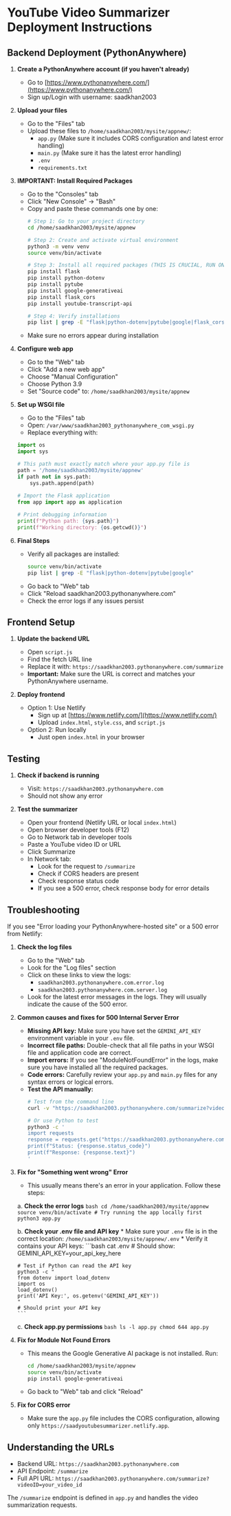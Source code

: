 # YouTube Video Summarizer Deployment Instructions

## Backend Deployment (PythonAnywhere)

1.  **Create a PythonAnywhere account (if you haven't already)**
    *   Go to [https://www.pythonanywhere.com/](https://www.pythonanywhere.com/)
    *   Sign up/Login with username: saadkhan2003

2.  **Upload your files**
    *   Go to the "Files" tab
    *   Upload these files to `/home/saadkhan2003/mysite/appnew/`:
        - `app.py` (Make sure it includes CORS configuration and latest error handling)
        - `main.py` (Make sure it has the latest error handling)
        - `.env`
        - `requirements.txt`

3.  **IMPORTANT: Install Required Packages**
    *   Go to the "Consoles" tab
    *   Click "New Console" → "Bash"
    *   Copy and paste these commands one by one:
         ```bash
         # Step 1: Go to your project directory
         cd /home/saadkhan2003/mysite/appnew

         # Step 2: Create and activate virtual environment
         python3 -m venv venv
         source venv/bin/activate

         # Step 3: Install all required packages (THIS IS CRUCIAL, RUN ONE BY ONE)
         pip install flask
         pip install python-dotenv
         pip install pytube
         pip install google-generativeai
         pip install flask_cors
         pip install youtube-transcript-api

         # Step 4: Verify installations
         pip list | grep -E "flask|python-dotenv|pytube|google|flask_cors|youtube-transcript-api"
         ```
    *   Make sure no errors appear during installation

4.  **Configure web app**
    *   Go to the "Web" tab
    *   Click "Add a new web app"
    *   Choose "Manual Configuration"
    *   Choose Python 3.9
    *   Set "Source code" to: `/home/saadkhan2003/mysite/appnew`

5.  **Set up WSGI file**
    *   Go to the "Files" tab
    *   Open: `/var/www/saadkhan2003_pythonanywhere_com_wsgi.py`
    *   Replace everything with:
    ```python
    import os
    import sys

    # This path must exactly match where your app.py file is
    path = '/home/saadkhan2003/mysite/appnew'
    if path not in sys.path:
        sys.path.append(path)
        
    # Import the Flask application
    from app import app as application

    # Print debugging information
    print(f"Python path: {sys.path}")
    print(f"Working directory: {os.getcwd()}")
    ```

6.  **Final Steps**
    *   Verify all packages are installed:
        ```bash
        source venv/bin/activate
        pip list | grep -E "flask|python-dotenv|pytube|google"
        ```
    *   Go back to "Web" tab
    *   Click "Reload saadkhan2003.pythonanywhere.com"
    *   Check the error logs if any issues persist

## Frontend Setup

1.  **Update the backend URL**
    *   Open `script.js`
    *   Find the fetch URL line
    *   Replace it with: `https://saadkhan2003.pythonanywhere.com/summarize`
    *   **Important:** Make sure the URL is correct and matches your PythonAnywhere username.

2.  **Deploy frontend**
    *   Option 1: Use Netlify
        - Sign up at [https://www.netlify.com/](https://www.netlify.com/)
        - Upload `index.html`, `style.css`, and `script.js`
    *   Option 2: Run locally
        - Just open `index.html` in your browser

## Testing

1.  **Check if backend is running**
    *   Visit: `https://saadkhan2003.pythonanywhere.com`
    *   Should not show any error

2.  **Test the summarizer**
    *   Open your frontend (Netlify URL or local `index.html`)
    *   Open browser developer tools (F12)
    *   Go to Network tab in developer tools
    *   Paste a YouTube video ID or URL
    *   Click Summarize
    *   In Network tab:
        - Look for the request to `/summarize`
        - Check if CORS headers are present
        - Check response status code
        - If you see a 500 error, check response body for error details

## Troubleshooting

If you see "Error loading your PythonAnywhere-hosted site" or a 500 error from Netlify:

1.  **Check the log files**
    *   Go to the "Web" tab
    *   Look for the "Log files" section
    *   Click on these links to view the logs:
        - `saadkhan2003.pythonanywhere.com.error.log`
        - `saadkhan2003.pythonanywhere.com.server.log`
    *   Look for the latest error messages in the logs. They will usually indicate the cause of the 500 error.

2.  **Common causes and fixes for 500 Internal Server Error**
    *   **Missing API key:** Make sure you have set the `GEMINI_API_KEY` environment variable in your `.env` file.
    *   **Incorrect file paths:** Double-check that all file paths in your WSGI file and application code are correct.
    *   **Import errors:** If you see "ModuleNotFoundError" in the logs, make sure you have installed all the required packages.
    *   **Code errors:** Carefully review your `app.py` and `main.py` files for any syntax errors or logical errors.
    *   **Test the API manually:**
        ```bash
        # Test from the command line
        curl -v "https://saadkhan2003.pythonanywhere.com/summarize?videoID=EgMcfcrOS0c"
        
        # Or use Python to test
        python3 -c '
        import requests
        response = requests.get("https://saadkhan2003.pythonanywhere.com/summarize?videoID=EgMcfcrOS0c")
        print(f"Status: {response.status_code}")
        print(f"Response: {response.text}")
        '
        ```

3.  **Fix for "Something went wrong" Error**
    *   This usually means there's an error in your application. Follow these steps:
    
    a. **Check the error logs**
        ```bash
        cd /home/saadkhan2003/mysite/appnew
        source venv/bin/activate
        # Try running the app locally first
        python3 app.py
        ```
    
    b. **Check your .env file and API key**
        * Make sure your `.env` file is in the correct location: `/home/saadkhan2003/mysite/appnew/.env`
        * Verify it contains your API keys:
        ```bash
        cat .env
        # Should show: GEMINI_API_KEY=your_api_key_here
        
        # Test if Python can read the API key
        python3 -c "
        from dotenv import load_dotenv
        import os
        load_dotenv()
        print('API Key:', os.getenv('GEMINI_API_KEY'))
        "
        # Should print your API key
        ```
    
    c. **Check app.py permissions**
        ```bash
        ls -l app.py
        chmod 644 app.py
        ```

4.  **Fix for Module Not Found Errors**
    *   This means the Google Generative AI package is not installed. Run:
        ```bash
        cd /home/saadkhan2003/mysite/appnew
        source venv/bin/activate
        pip install google-generativeai
        ```
    *   Go back to "Web" tab and click "Reload"

5.  **Fix for CORS error**
    *   Make sure the `app.py` file includes the CORS configuration, allowing only `https://saadyoutubesummarizer.netlify.app`.

## Understanding the URLs

- Backend URL: `https://saadkhan2003.pythonanywhere.com`
- API Endpoint: `/summarize`
- Full API URL: `https://saadkhan2003.pythonanywhere.com/summarize?videoID=your_video_id`

The `/summarize` endpoint is defined in `app.py` and handles the video summarization requests.
